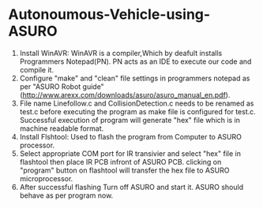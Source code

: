 # Autonoumous-Vehicle-using-ASURO

1) Install WinAVR: WinAVR is a compiler,Which by deafult installs Programmers Notepad(PN). PN acts as an IDE to execute our code and compile it.  
2) Configure "make" and "clean" file settings in programmers notepad as per "ASURO Robot guide" (http://www.arexx.com/downloads/asuro/asuro_manual_en.pdf).
3) File name Linefollow.c and CollisionDetection.c needs to be renamed as test.c before executing the program as make file is configured for test.c. Successful execution of program will generate "hex" file which is in machine readable format. 
4) Install Flshtool: Used to flash the program from Computer to ASURO processor. 
5) Select appropriate COM port for IR transivier and select "hex" file in flashtool then place IR PCB infront of ASURO PCB. clicking on "program" button on flashtool will transfer the hex file to ASURO microprocessor. 
6) After successful flashing Turn off ASURO and start it. ASURO should behave as per program now. 
